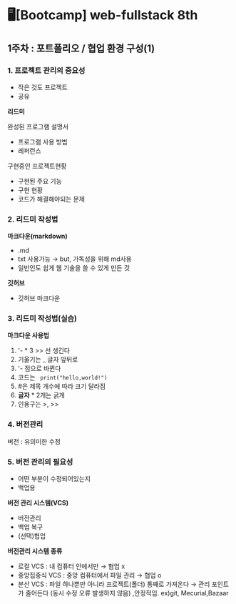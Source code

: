 # 🖥[Bootcamp] web-fullstack 8th

## 1주차 : 포트폴리오 / 협업 환경 구성(1)

### 1. 프로젝트 관리의 중요성
- 작은 것도 프로젝트
- 공유

**리드미**

완성된 프로그램 설명서
- 프로그램 사용 방법
- 레퍼런스

구현중인 프로젝트현황
- 구현된 주요 기능
- 구현 현황
- 코드가 해결해야되는 문제


### 2. 리드미 작성법
**마크다운(markdown)**
- .md
- txt 사용가능 → but, 가독성을 위해 md사용
- 일반인도 쉽게 웹 기술을 쓸 수 있게 만든 것

**깃허브**
- 깃허브 마크다운


### 3. 리드미 작성법(실습)
**마크다운 사용법**
1. '- * 3 >> 선 생긴다
2. 기울기는 _ 글자 앞뒤로
3. '- 점으로 바뀐다 
4. 코드는  ``` print("hello,world!")```
5. #은 제목 개수에 따라 크기 달라짐
6. **글자** * 2개는 굵게
7. 인용구는 >, >>


### 4. 버전관리
버전 : 유의미한 수정


### 5. 버전 관리의 필요성
- 어떤 부분이 수정되어있는지
- 백업용

**버전 관리 시스템(VCS)**
- 버전관리
- 백업 복구
- (선택)협업

**버전관리 시스템 종류**
- 로컬 VCS : 내 컴퓨터 안에서만 → 협업 x
- 중앙집중식 VCS : 중앙 컴퓨터에서 파일 관리 → 협업 o
- 분산 VCS : 파일 하나뿐만 아니라 프로젝트(폴더) 통째로 가져온다 → 관리 포인트가 줄어든다 (동시 수정 오류 발생하지 않음) ,안정적임.
      ex)git, Mecurial,Bazaar
